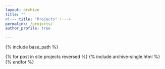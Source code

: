 ```yaml
---
layout: archive
title: ""
<!--- title: "Projects" !--->
permalink: /projects/
author_profile: true

---
```


{% include base_path %}

{% for post in site.projects reversed %}
  {% include archive-single.html %}
{% endfor %}

